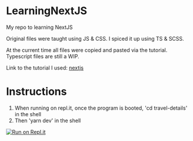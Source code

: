 # LearningNextJS
My repo to learning NextJS

Original files were taught using JS & CSS. I spiced it up using TS & SCSS.

At the current time all files were copied and pasted via the tutorial. Typescript files are still a WIP.

Link to the tutorial I used: [nextjs](https://nextjs.org/learn/basics/create-nextjs-app)

# Instructions
1. When running on repl.it, once the program is booted, 'cd travel-details' in the shell
2. Then 'yarn dev' in the shell

[![Run on Repl.it](https://repl.it/badge/github/tylermav/LearningNextJS)](https://repl.it/github/tylermav/LearningNextJS)
